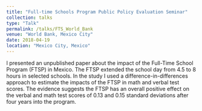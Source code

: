 ```yaml
---
title: "Full-time Schools Program Public Policy Evaluation Seminar"
collection: talks
type: "Talk"
permalink: /talks/FTS_World_Bank
venue: "World Bank, Mexico City"
date: 2018-04-19
location: "Mexico City, Mexico"
---
```


I presented an unpublished paper about the impact of the Full-Time School Program (FTSP) in Mexico. The FTSP extended the school day from 4.5 to 8 hours in selected schools. In the study I used a difference-in-differences approach to estimate the impacts of the FTSP in math and verbal test scores. The evidence suggests the FTSP has an overall positive effect on the verbal and math test scores of 0.13 and 0.15 standard deviations after four years into the program.
